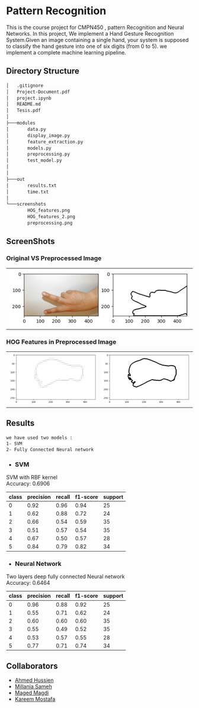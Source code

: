 # Pattern Recognition

This is the course project for CMPN450 , pattern Recognition and Neural Networks.
In this project, We implement a Hand Gesture Recognition System.Given an image containing a single hand, your system is supposed to classify the hand gesture into one of six digits (from 0 to 5). we implement a complete machine
learning pipeline.

## Directory Structure
```bash
│   .gitignore
│   Project-Document.pdf
│   project.ipynb
│   README.md
│   Tesis.pdf  
│
├───modules
│       data.py
│       display_image.py
│       feature_extraction.py
│       models.py
│       preprocessing.py
│       test_model.py
│
│
├───out
│       results.txt
│       time.txt
│
└───screenshots
        HOG_features.png
        HOG_features_2.png
        preprocessing.png
```
## ScreenShots 

### Original VS Preprocessed Image
<table>
    <tr>
        <td>
            <img src = "screenshots\preprocessing.png" >
        </td>
    </tr>
</table>

### HOG Features in Preprocessed Image
<table>
    <tr>
        <td>
            <img src = "screenshots\HOG_features.png" >
        </td>
        <td>
            <img src = "screenshots\HOG_features_2.png" >
        </td>
    </tr>
</table>


## Results

    we have used two models :
    1- SVM
    2- Fully Connected Neural network

- ### SVM
 SVM with RBF kernel<br>
 Accuracy: 0.6906

| class | precision | recall | f1-score | support |
|-------|-----------|--------|----------|---------|
| 0     | 0.92      | 0.96   | 0.94     | 25      |
| 1     | 0.62      | 0.88   | 0.72     | 24      |
| 2     | 0.66      | 0.54   | 0.59     | 35      |
| 3     | 0.51      | 0.57   | 0.54     | 35      |
| 4     | 0.67      | 0.50   | 0.57     | 28      |
| 5     | 0.84      | 0.79   | 0.82     | 34      |
        

- ### Neural Network
 Two layers deep fully connected Neural network <br>
 Accuracy: 0.6464

 | class | precision | recall | f1-score | support |
|-------|-----------|--------|----------|---------|
| 0     | 0.96      | 0.88   | 0.92     | 25      |
| 1     | 0.55      | 0.71   | 0.62     | 24      |
| 2     | 0.60      | 0.60   | 0.60     | 35      |
| 3     | 0.55      | 0.49   | 0.52     | 35      |
| 4     | 0.53      | 0.57   | 0.55     | 28      |
| 5     | 0.77      | 0.71   | 0.74     | 34      |
        
## Collaborators
- [Ahmed Hussien](https://www.github.com/ahmedh12)
- [Millania Sameh](https://www.github.com/)
- [Maged Magdi](https://www.github.com/)
- [Kareem Mostafa](https://www.github.com/)





